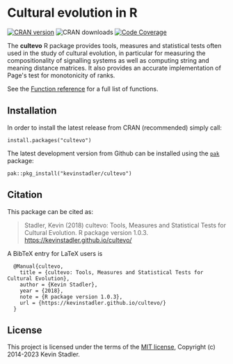 # Cultural evolution in R

[![CRAN version](http://www.r-pkg.org/badges/version/cultevo)](https://CRAN.R-project.org/package=cultevo) ![CRAN downloads](https://cranlogs.r-pkg.org/badges/grand-total/cultevo) [![Code Coverage](https://codecov.io/gh/kevinstadler/cultevo/branch/master/graphs/badge.svg)](https://codecov.io/gh/kevinstadler/cultevo/)

The **cultevo** R package provides tools, measures and statistical tests often used in the study of cultural evolution, in particular for measuring the compositionality of signalling systems as well as computing string and meaning distance matrices. It also provides an accurate implementation of Page's test for monotonicity of ranks.

See the [Function reference](https://kevinstadler.github.io/cultevo/reference/index.html) for a full list of functions.

## Installation

In order to install the latest release from CRAN (recommended) simply call:

    install.packages("cultevo")

The latest development version from Github can be installed using the [`pak`](https://pak.r-lib.org) package:

    pak::pkg_install("kevinstadler/cultevo")

## Citation

This package can be cited as:

> Stadler, Kevin (2018) cultevo: Tools, Measures and Statistical Tests for Cultural Evolution. R package version 1.0.3. https://kevinstadler.github.io/cultevo/

A BibTeX entry for LaTeX users is

```
  @Manual{cultevo,
    title = {cultevo: Tools, Measures and Statistical Tests for Cultural Evolution},
    author = {Kevin Stadler},
    year = {2018},
    note = {R package version 1.0.3},
    url = {https://kevinstadler.github.io/cultevo/}
  }
```

## License

This project is licensed under the terms of the [MIT license](http://opensource.org/licenses/MIT), Copyright (c) 2014-2023 Kevin Stadler.
